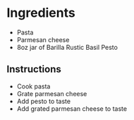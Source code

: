 # Ingredients
- Pasta
- Parmesan cheese
- 8oz jar of Barilla Rustic Basil Pesto

## Instructions
- Cook pasta
- Grate parmesan cheese
- Add pesto to taste
- Add grated parmesan cheese to taste